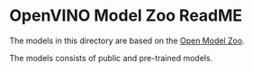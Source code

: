 # OpenVINO Model Zoo ReadME

The models in this directory are based on the [Open Model Zoo](https://github.com/opencv/open_model_zoo). 

The models consists of public and pre-trained models. 


